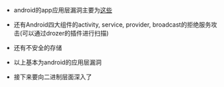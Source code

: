 - android的app应用层漏洞主要为[这些](http://appscan.360.cn/vulner/list/)
- 还有Android四大组件的activity, service, provider, broadcast的拒绝服务攻击(可以通过drozer的插件进行扫描)
- 还有不安全的存储

- 以上基本为android的应用层漏洞

- 接下来要向二进制层面深入了
